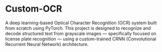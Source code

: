 # Custom-OCR
A deep learning-based Optical Character Recognition (OCR) system built from scratch using PyTorch. This project is designed to recognize and decode structured text from grayscale images — specifically focused on license plate recognition — using a custom-trained CRNN (Convolutional Recurrent Neural Network) architecture.
